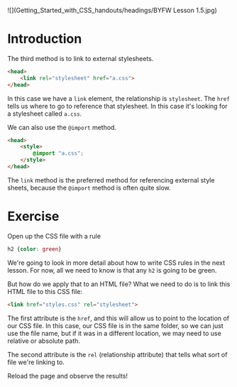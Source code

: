 ![](Getting_Started_with_CSS_handouts/headings/BYFW Lesson 1.5.jpg)

# Introduction

The third method is to link to external stylesheets.

```html
<head>
	<link rel="stylesheet" href="a.css">
</head>
```

In this case we have a `link` element, the relationship is `stylesheet`. The `href` tells us where to go to reference that stylesheet. In this case it's looking for a stylesheet called `a.css`. 

We can also use the `@import` method.

```html
<head>
	<style>
		@import "a.css";
	</style>
</head>
```

The `link` method is the preferred method for referencing external style sheets, because the `@import` method is often quite slow.

# Exercise

Open up the CSS file with a rule

```css
h2 {color: green}
```

We're going to look in more detail about how to write CSS rules in the next lesson. For now, all we need to know is that any `h2` is going to be green.

But how do we apply that to an HTML file? What we need to do is to link this HTML file to this CSS file:

```html
<link href="styles.css" rel="stylesheet">
```

The first attribute is the `href`, and this will allow us to point to the location of our CSS file. In this case, our CSS file is in the same folder, so we can just use the file name, but if it was in a different location, we may need to use relative or absolute path.

The second attribute is the `rel` (relationship attribute) that tells what sort of file we're linking to.

Reload the page and observe the results!